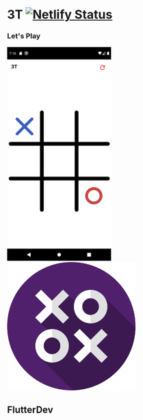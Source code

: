 # 3T   [![Netlify Status](https://api.netlify.com/api/v1/badges/82bf1143-92b7-439b-afe4-c7ce53c19175/deploy-status)](https://app.netlify.com/sites/3t/deploys)

### Let's Play

<img src = "ss.png" height="500rem" /> <img src = "tictactoe.png" height="300rem" /> 

## FlutterDev
